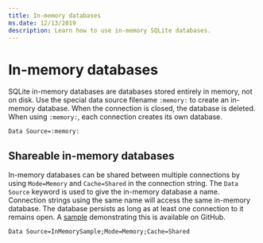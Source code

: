 ```yaml
---
title: In-memory databases
ms.date: 12/13/2019
description: Learn how to use in-memory SQLite databases.
---
```

# In-memory databases

SQLite in-memory databases are databases stored entirely in memory, not on disk. Use the special data source filename `:memory:` to create an in-memory database. When the connection is closed, the database is deleted. When using `:memory:`, each connection creates its own database.

```connectionstring
Data Source=:memory:
```

## Shareable in-memory databases

In-memory databases can be shared between multiple connections by using `Mode=Memory` and `Cache=Shared` in the connection string. The `Data Source` keyword is used to give the in-memory database a name. Connection strings using the same name will access the same in-memory database. The database persists as long as at least one connection to it remains open. A [sample](https://github.com/dotnet/docs/blob/main/samples/snippets/standard/data/sqlite/InMemorySample/Program.cs) demonstrating this is available on GitHub.

```connectionstring
Data Source=InMemorySample;Mode=Memory;Cache=Shared
```
